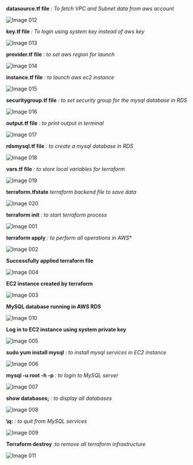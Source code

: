 **datasource.tf file**  *: To fetch VPC and Subnet data from aws account*

![Image 012](https://user-images.githubusercontent.com/37663573/74592788-c7251e80-4ff2-11ea-916b-e388cad81bbd.png)

**key.tf file**  *: To login using system key instead of aws key*

![Image 013](https://user-images.githubusercontent.com/37663573/74592793-cee4c300-4ff2-11ea-8322-1840275857b6.png)

**provider.tf file** *: to set aws region for launch*

![Image 014](https://user-images.githubusercontent.com/37663573/74592796-d3a97700-4ff2-11ea-9cd8-d6fedcb56a11.png)

**instance.tf file** *: to launch aws ec2 instance*

![Image 015](https://user-images.githubusercontent.com/37663573/74592800-d906c180-4ff2-11ea-8ba7-123bb6dc0de2.png)

**securitygroup.tf file** *: to set security group for the mysql database in RDS*

![Image 016](https://user-images.githubusercontent.com/37663573/74592807-e9b73780-4ff2-11ea-880e-4f8f665d6180.png)

**output.tf file** *: to print output in terminal*

![Image 017](https://user-images.githubusercontent.com/37663573/74592811-ee7beb80-4ff2-11ea-9f75-dba1f57eda40.png)

**rdsmysql.tf file** *: to create a mysql database in RDS*

![Image 018](https://user-images.githubusercontent.com/37663573/74592813-f3409f80-4ff2-11ea-8065-a8e46c42f704.png)

**vars.tf file** *: to store local variables for terraform*

![Image 019](https://user-images.githubusercontent.com/37663573/74592815-fa67ad80-4ff2-11ea-8948-48be854ca2ce.png)

**terraform.tfstate**  *terraform backend file to save data*

![Image 020](https://user-images.githubusercontent.com/37663573/74592817-ff2c6180-4ff2-11ea-8228-892b1a19768d.png)

**terraform init** *: to start terraform process*

![Image 001](https://user-images.githubusercontent.com/37663573/74592820-0489ac00-4ff3-11ea-95c8-f5112ab2debc.png)

**terraform apply** *: to perform all operations in AWS**

![Image 002](https://user-images.githubusercontent.com/37663573/74592823-094e6000-4ff3-11ea-9218-50413ed4a82f.png)

**Successfully applied terraform file**

![Image 004](https://user-images.githubusercontent.com/37663573/74592828-0fdcd780-4ff3-11ea-86a3-9377f0ed6e4b.png)

**EC2 instance created by terraform**

![Image 003](https://user-images.githubusercontent.com/37663573/74592831-1408f500-4ff3-11ea-8a62-a7b90296cb1a.png)

**MySQL database running in AWS RDS**

![Image 010](https://user-images.githubusercontent.com/37663573/74592836-1bc89980-4ff3-11ea-99fa-665d37c125ae.png)

**Log in to EC2 instance using system private key**

![Image 005](https://user-images.githubusercontent.com/37663573/74592838-21be7a80-4ff3-11ea-9bdb-b239f280f78d.png)

**sudo yum install mysql** *:  to install mysql services in EC2 instance*

![Image 006](https://user-images.githubusercontent.com/37663573/74592841-271bc500-4ff3-11ea-9a52-5ec14558535a.png)

**mysql -u root -h <DNS For MySQL Server> -p** *: to login to MySQL server*

![Image 007](https://user-images.githubusercontent.com/37663573/74592843-2b47e280-4ff3-11ea-9d06-cc0bccd06bff.png)

**show databases;** *: to display all databases*

![Image 008](https://user-images.githubusercontent.com/37663573/74592844-30a52d00-4ff3-11ea-95fd-05eb13f49fcc.png)

**\q:** *: to  quit from MySQL services*

![Image 009](https://user-images.githubusercontent.com/37663573/74592846-369b0e00-4ff3-11ea-9e5a-1b1b03d09a93.png)

**Terraform destroy** *:to remove all terraform infrastructure*

![Image 011](https://user-images.githubusercontent.com/37663573/74592856-3bf85880-4ff3-11ea-8a2b-229247f79bad.png)

